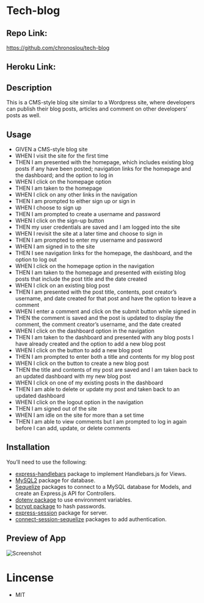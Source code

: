# Tech-blog

## Repo Link:

https://github.com/chronoslou/tech-blog

## Heroku Link:

## Description

This is a CMS-style blog site similar to a Wordpress site, where developers can publish their blog posts, articles and comment on other developers’ posts as well.

## Usage

- GIVEN a CMS-style blog site
- WHEN I visit the site for the first time
- THEN I am presented with the homepage, which includes existing blog posts if any have been posted; navigation links for the homepage and the dashboard; and the option to log in
- WHEN I click on the homepage option
- THEN I am taken to the homepage
- WHEN I click on any other links in the navigation
- THEN I am prompted to either sign up or sign in
- WHEN I choose to sign up
- THEN I am prompted to create a username and password
- WHEN I click on the sign-up button
- THEN my user credentials are saved and I am logged into the site
- WHEN I revisit the site at a later time and choose to sign in
- THEN I am prompted to enter my username and password
- WHEN I am signed in to the site
- THEN I see navigation links for the homepage, the dashboard, and the option to log out
- WHEN I click on the homepage option in the navigation
- THEN I am taken to the homepage and presented with existing blog posts that include the post title and the date created
- WHEN I click on an existing blog post
- THEN I am presented with the post title, contents, post creator’s username, and date created for that post and have the option to leave a comment
- WHEN I enter a comment and click on the submit button while signed in
- THEN the comment is saved and the post is updated to display the comment, the comment creator’s username, and the date created
- WHEN I click on the dashboard option in the navigation
- THEN I am taken to the dashboard and presented with any blog posts I have already created and the option to add a new blog post
- WHEN I click on the button to add a new blog post
- THEN I am prompted to enter both a title and contents for my blog post
- WHEN I click on the button to create a new blog post
- THEN the title and contents of my post are saved and I am taken back to an updated dashboard with my new blog post
- WHEN I click on one of my existing posts in the dashboard
- THEN I am able to delete or update my post and taken back to an updated dashboard
- WHEN I click on the logout option in the navigation
- THEN I am signed out of the site
- WHEN I am idle on the site for more than a set time
- THEN I am able to view comments but I am prompted to log in again before I can add, update, or delete comments

## Installation

You’ll need to use the following:

- [express-handlebars](https://www.npmjs.com/package/express-handlebars) package to implement Handlebars.js for Views.
- [MySQL2](https://www.npmjs.com/package/mysql2) package for database.
- [Sequelize](https://www.npmjs.com/package/sequelize) packages to connect to a MySQL database for Models, and create an Express.js API for Controllers.
- [dotenv package](https://www.npmjs.com/package/dotenv) to use environment variables.
- [bcrypt package](https://www.npmjs.com/package/bcrypt) to hash passwords.
- [express-session](https://www.npmjs.com/package/express-session) package for server.
- [connect-session-sequelize](https://www.npmjs.com/package/connect-session-sequelize) packages to add authentication.

## Preview of App

![Screenshot](./Assets/11-express-homework-demo-02.png)

# Lincense

- MIT
